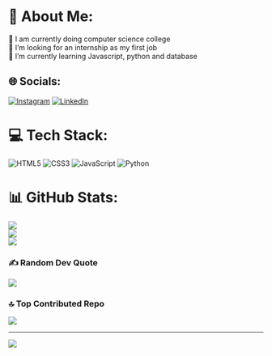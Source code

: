 # 💫 About Me:
🔭 I am currently doing computer science college<br>👯 I’m looking for an internship as my first job<br>🌱 I’m currently learning Javascript, python and database<br>


## 🌐 Socials:
[![Instagram](https://img.shields.io/badge/Instagram-%23E4405F.svg?logo=Instagram&logoColor=white)](https://instagram.com/_dileung_) [![LinkedIn](https://img.shields.io/badge/LinkedIn-%230077B5.svg?logo=linkedin&logoColor=white)](https://linkedin.com/in/https://www.linkedin.com/in/diego-leung-de-souza-7a3528258) 

# 💻 Tech Stack:
![HTML5](https://img.shields.io/badge/html5-%23E34F26.svg?style=for-the-badge&logo=html5&logoColor=white) ![CSS3](https://img.shields.io/badge/css3-%231572B6.svg?style=for-the-badge&logo=css3&logoColor=white) ![JavaScript](https://img.shields.io/badge/javascript-%23323330.svg?style=for-the-badge&logo=javascript&logoColor=%23F7DF1E) ![Python](https://img.shields.io/badge/python-3670A0?style=for-the-badge&logo=python&logoColor=ffdd54) 
# 📊 GitHub Stats:
![](https://github-readme-stats.vercel.app/api?username=dileung9&theme=dracula&hide_border=false&include_all_commits=false&count_private=false)<br/>
![](https://github-readme-streak-stats.herokuapp.com/?user=dileung9&theme=dracula&hide_border=false)<br/>
![](https://github-readme-stats.vercel.app/api/top-langs/?username=dileung9&theme=dracula&hide_border=false&include_all_commits=false&count_private=false&layout=compact)

### ✍️ Random Dev Quote
![](https://quotes-github-readme.vercel.app/api?type=horizontal&theme=radical)

### 🔝 Top Contributed Repo
![](https://github-contributor-stats.vercel.app/api?username=dileung9&limit=5&theme=dracula&combine_all_yearly_contributions=true)

---
[![](https://visitcount.itsvg.in/api?id=dileung9&icon=0&color=0)](https://visitcount.itsvg.in)

<!-- Proudly created with GPRM ( https://gprm.itsvg.in ) -->
